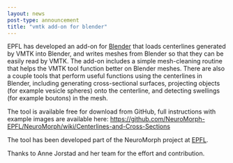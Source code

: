 ```yaml
---
layout: news
post-type: announcement
title: "vmtk add-on for blender"
---
```


EPFL has developed an add-on for <a href="http://www.blender.org/" target="_blank">Blender</a> that loads centerlines generated by VMTK into Blender, and writes meshes from Blender so that they can be easily read by VMTK.  The add-on includes a simple mesh-cleaning routine that helps the VMTK tool function better on Blender meshes.  There are also a couple tools that perform useful functions using the centerlines in Blender, including generating cross-sectional surfaces, projecting objects (for example vesicle spheres) onto the centerline, and detecting swellings (for example boutons) in the mesh.

The tool is available free for download from GitHub, full instructions with example images are available here:
<a href="https://github.com/NeuroMorph-EPFL/NeuroMorph/wiki/Centerlines-and-Cross-Sections" target="_blank">https://github.com/NeuroMorph-EPFL/NeuroMorph/wiki/Centerlines-and-Cross-Sections</a>

The tool has been developed part of the NeuroMorph project at <a href="http://neuromorph.epfl.ch/" target="_blank">EPFL</a>.

Thanks to Anne Jorstad and her team for the effort and contribution.

<!--break-->
